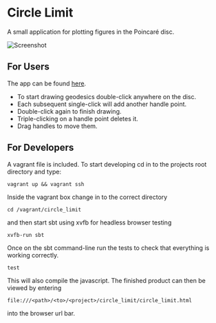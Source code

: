 Circle Limit
============

A small application for plotting figures in the Poincaré disc.

![Screenshot](https://raw.github.com/MrCurtis/CircleLimit/gh-pages/circle_limit_screenshot.png)

For Users
---------

The app can be found [here](http://mrcurtis.github.io/CircleLimit/).

* To start drawing geodesics double-click anywhere on the disc.
* Each subsequent single-click will add another handle point.
* Double-click again to finish drawing.
* Triple-clicking on a handle point deletes it.
* Drag handles to move them.

For Developers
---------------

A vagrant file is included. To start developing cd in to the projects root
directory and type:

    vagrant up && vagrant ssh

Inside the vagrant box change in to the correct directory

    cd /vagrant/circle_limit

and then start sbt using xvfb for headless browser testing

    xvfb-run sbt

Once on the sbt command-line run the tests to check that everything is working
correctly.

    test

This will also compile the javascript. The finished product can then be viewed
by entering

    file:///<path>/<to>/<project>/circle_limit/circle_limit.html

into the browser url bar.

